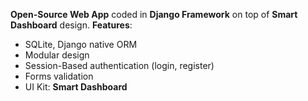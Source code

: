 **Open-Source Web App** coded in **Django Framework** on top of **Smart Dashboard** design. **Features**:

- SQLite, Django native ORM
- Modular design
- Session-Based authentication (login, register)
- Forms validation
- UI Kit: **Smart Dashboard**

